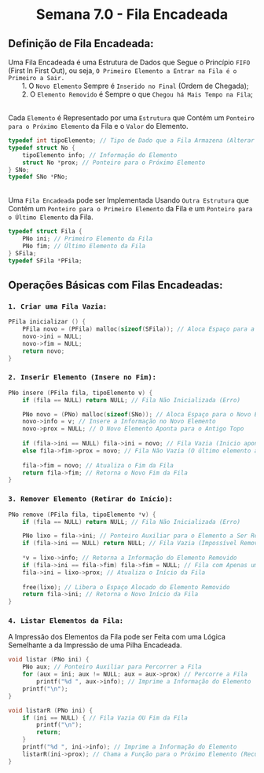 <h1 align="center"> Semana 7.0 - Fila Encadeada </h1>
 
## Definição de Fila Encadeada:
Uma Fila Encadeada é uma Estrutura de Dados que Segue o Princípio `FIFO` (First In First Out), ou seja, `O Primeiro Elemento a Entrar na Fila é o Primeiro a Sair.`
<br>&emsp;&emsp;1. O `Novo Elemento` Sempre é `Inserido no Final` (Ordem de Chegada);
<br>&emsp;&emsp;2. O `Elemento Removido` é Sempre o que `Chegou há Mais Tempo na Fila`;

<br>Cada `Elemento` é Representado por uma `Estrutura` que Contém um `Ponteiro para o Próximo Elemento` da Fila e o `Valor` do Elemento.
~~~c
typedef int tipoElemento; // Tipo de Dado que a Fila Armazena (Alterar de Acordo com o Problema)
typedef struct No {
	tipoElemento info; // Informação do Elemento
	struct No *prox; // Ponteiro para o Próximo Elemento
} SNo;
typedef SNo *PNo;
~~~

<br>Uma `Fila Encadeada` pode ser Implementada Usando `Outra Estrutura` que Contém um `Ponteiro para o Primeiro Elemento` da Fila e um `Ponteiro para o Último Elemento` da Fila.
~~~c
typedef struct Fila {
	PNo ini; // Primeiro Elemento da Fila
	PNo fim; // Último Elemento da Fila
} SFila;
typedef SFila *PFila;
~~~





## Operações Básicas com Filas Encadeadas:
### `1. Criar uma Fila Vazia:`
~~~c
PFila inicializar () { 
	PFila novo = (PFila) malloc(sizeof(SFila)); // Aloca Espaço para a Fila
	novo->ini = NULL; 
	novo->fim = NULL;
	return novo;
}
~~~

### `2. Inserir Elemento (Insere no Fim):`
~~~c
PNo insere (PFila fila, tipoElemento v) {
	if (fila == NULL) return NULL; // Fila Não Inicializada (Erro)

	PNo novo = (PNo) malloc(sizeof(SNo)); // Aloca Espaço para o Novo Elemento
	novo->info = v; // Insere a Informação no Novo Elemento
	novo->prox = NULL; // O Novo Elemento Aponta para o Antigo Topo
	
	if (fila->ini == NULL) fila->ini = novo; // Fila Vazia (Inicio aponta para o novo elemento)
	else fila->fim->prox = novo; // Fila Não Vazia (O último elemento aponta para o novo elemento)
	
	fila->fim = novo; // Atualiza o Fim da Fila
	return fila->fim; // Retorna o Novo Fim da Fila
}
~~~

### `3. Remover Elemento (Retirar do Início):`
~~~c
PNo remove (PFila fila, tipoElemento *v) {
	if (fila == NULL) return NULL; // Fila Não Inicializada (Erro)

	PNo lixo = fila->ini; // Ponteiro Auxiliar para o Elemento a Ser Removido
	if (fila->ini == NULL) return NULL; // Fila Vazia (Impossível Remover)
	
	*v = lixo->info; // Retorna a Informação do Elemento Removido
	if (fila->ini == fila->fim) fila->fim = NULL; // Fila com Apenas um Elemento (Atualiza o Fim da Fila)
	fila->ini = lixo->prox; // Atualiza o Início da Fila
	
	free(lixo); // Libera o Espaço Alocado do Elemento Removido
	return fila->ini; // Retorna o Novo Início da Fila
}
~~~

### `4. Listar Elementos da Fila:`
A Impressão dos Elementos da Fila pode ser Feita com uma Lógica Semelhante a da Impressão de uma Pilha Encadeada.
~~~c
void listar (PNo ini) {
	PNo aux; // Ponteiro Auxiliar para Percorrer a Fila
	for (aux = ini; aux != NULL; aux = aux->prox) // Percorre a Fila
		printf("%d ", aux->info); // Imprime a Informação do Elemento
	printf("\n");
}
~~~

~~~c
void listarR (PNo ini) {
	if (ini == NULL) { // Fila Vazia OU Fim da Fila
		printf("\n");
		return;
	}   
	printf("%d ", ini->info); // Imprime a Informação do Elemento
	listarR(ini->prox); // Chama a Função para o Próximo Elemento (Recursão)
}
~~~

